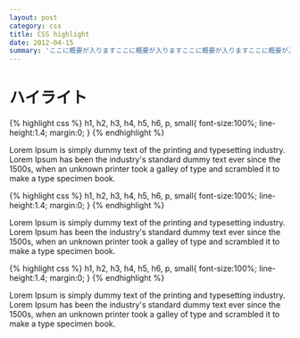 ```yaml
---
layout: post
category: css
title: CSS highlight
date: 2012-04-15
summary: 'ここに概要が入りますここに概要が入りますここに概要が入りますここに概要が入りますここに概要が入りますここに概要が入りますここに概要が入りますここに概要が入りますここに概要が入りますここに概要が入りますここに概要が入りますここに概要が入りますここに概要が入りますここに概要が入りますここに概要が入りますここに概要が入ります'
---
```


# ハイライト

{% highlight css %}
h1, h2, h3, h4, h5, h6, p, small{
	font-size:100%;
	line-height:1.4;
	margin:0;
}
{% endhighlight %}

Lorem Ipsum is simply dummy text of the printing and typesetting industry. Lorem Ipsum has been the industry's standard dummy text ever since the 1500s, when an unknown printer took a galley of type and scrambled it to make a type specimen book.

{% highlight css %}
h1, h2, h3, h4, h5, h6, p, small{
	font-size:100%;
	line-height:1.4;
	margin:0;
}
{% endhighlight %}

Lorem Ipsum is simply dummy text of the printing and typesetting industry. Lorem Ipsum has been the industry's standard dummy text ever since the 1500s, when an unknown printer took a galley of type and scrambled it to make a type specimen book.

{% highlight css %}
h1, h2, h3, h4, h5, h6, p, small{
	font-size:100%;
	line-height:1.4;
	margin:0;
}
{% endhighlight %}

Lorem Ipsum is simply dummy text of the printing and typesetting industry. Lorem Ipsum has been the industry's standard dummy text ever since the 1500s, when an unknown printer took a galley of type and scrambled it to make a type specimen book.
